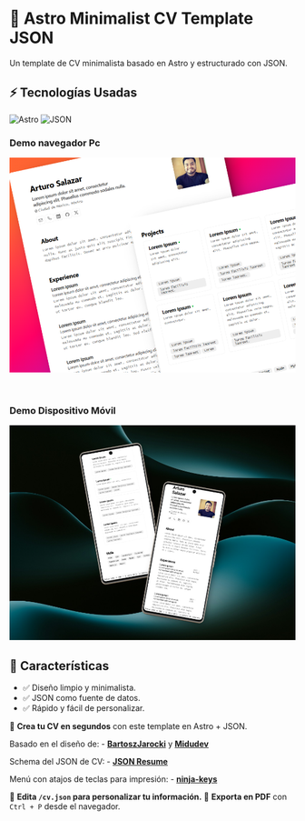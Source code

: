 # 🚀 Astro Minimalist CV Template JSON

Un template de CV minimalista basado en Astro y estructurado con JSON. 

## ⚡ Tecnologías Usadas
![Astro](https://img.shields.io/badge/Astro-💫-purple)
![JSON](https://img.shields.io/badge/Data-JSON-green)

### Demo navegador Pc
![Preview](./demo.png)

<br>

### Demo Dispositivo Móvil
![Preview](./demo2.png)

## 📌 Características  
- ✅ Diseño limpio y minimalista.  
- ✅ JSON como fuente de datos.  
- ✅ Rápido y fácil de personalizar.

📄 **Crea tu CV en segundos** con este template en Astro + JSON.

Basado en el diseño de: - [**BartoszJarocki**](https://github.com/BartoszJarocki/cv) y [**Midudev**](https://github.com/midudev/minimalist-portfolio-json)

Schema del JSON de CV: - [**JSON Resume**](https://jsonresume.org/schema/)

Menú con atajos de teclas para impresión: - [**ninja-keys**](https://github.com/ssleptsov/ninja-keys)

🔹 **Edita `/cv.json` para personalizar tu información.**
🔹 **Exporta en PDF** con `Ctrl + P` desde el navegador.